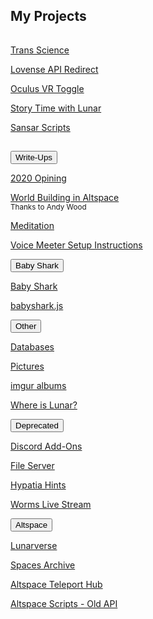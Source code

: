 <section><div class="encase">
	<h2 id="projects">My Projects</h2>
	<hr style="height:1px; visibility:hidden;" />
	<p><a id="transscience" href="https://linktr.ee/transScience" target="_blank">Trans Science</a></p>
	<p><a id="lar" href="/lar">Lovense API Redirect</a></p>
	<p><a id="ovrtoggle" href="/ovrtoggle">Oculus VR Toggle</a></p>
	<p><a id="stwl" href="/stwl">Story Time with Lunar</a></p>
	<p><a id="sansar" href="/sansar">Sansar Scripts</a></p>
	<hr style="height:1px; visibility:hidden;" />
	<button class="collapsible" id="wu" data-parent="wu" data-child="wu-child">Write-Ups</button>
		<div id="wu-child" class="innertext center" data-parent="wu">
			<p><a id="2020" href="/wu/2020" data-parent="wu">2020 Opining</a></p>
			<p><a id="unity" href="/wu/unity" data-parent="wu">World Building in Altspace</a><br /><small>Thanks to Andy Wood</small></p>
			<p><a id="meditation" href="/wu/meditate" data-parent="wu">Meditation</a></p>
			<p><a id="voicemeeter" href="/wu/voicemeeter" data-parent="wu">Voice Meeter Setup Instructions</a></p>
		</div>
	<button class="collapsible" id="baby-shark" data-parent="baby-shark" data-child="baby-shark-child">Baby Shark</button>
		<div id="baby-shark-child" class="innertext center" data-parent="baby-shark">
			<p><a id="babyshark" href="/babyshark" target="_blank" data-parent="baby-shark">Baby Shark</a></p>
			<p><a id="babyshark-source" href="/babyshark/babyshark.js" target="_blank" data-parent="baby-shark">babyshark.js</a></p>
		</div>
	<button class="collapsible" id="other" data-parent="other" data-child="other-child">Other</button>
		<div id="other-child" class="innertext center" data-parent="other">
			<p><a id="databases" href="/databases" data-parent="other">Databases</a></p>
			<p><a id="pictures" href="/pics" data-parent="other">Pictures</a></p>
			<p><a id="imgur" href="https://revlunar.imgur.com/" target="_blank" data-parent="other">imgur albums</a></p>
			<p><a id="whereis" href="/whereis" data-parent="other">Where is Lunar?</a></p>
		</div>
	<button class="collapsible" id="deprecated" data-parent="deprecated" data-child="deprecated-child">Deprecated</button>
		<div id="deprecated-child" class="innertext center" data-parent="deprecated">
			<p><a id="discord" href="/Discord" data-parent="deprecated">Discord Add-Ons</a></p>
			<p><a id="file-server" href="/fs-up" data-parent="deprecated">File Server</a></p>
			<p><a id="hypatia" href="/hypatia" data-parent="deprecated">Hypatia Hints</a></p>
			<p><a id="worms" href="/worms" data-parent="deprecated">Worms Live Stream</a></p>
			<!--<iframe id="wormsembed" allow="autoplay; encrypted-media" style="max-width:100%;height:320px;width:570px;border: 0px" allowfullscreen  data-parent="deprecated"></iframe>-->
			<button class="fakecollapsible" id="altvr" data-parent="deprecated" data-child="altvr">Altspace</button>
				<div id="altvr-child" class="fakeinnertext center" data-parent="altvr">
					<p><a id="lunarverse" href="https://account.altvr.com/worlds/954689156213113037" data-parent="deprecated">Lunarverse</a></p>
					<p><a id="spacearchive" href="https://account.altvr.com/worlds/1349925732620436463" data-parent="deprecated">Spaces Archive</a></p>
					<p><a id="tphub" href="/althub" data-parent="deprecated">Altspace Teleport Hub</a></p>
					<p><a id="altvr-scripts" href="/AltspaceVR" data-parent="deprecated">Altspace Scripts - Old API</a></p>
				</div>
		</div>
	<script src="/assets/js/collapsible.js"></script>
	<!--<script src="https://www.gstatic.com/firebasejs/5.1.0/firebase-app.js"></script>
	<script src="https://www.gstatic.com/firebasejs/5.1.0/firebase-database.js"></script>
	<script src="/assets/js/worms-embed.js"></script>-->
</div></section>
